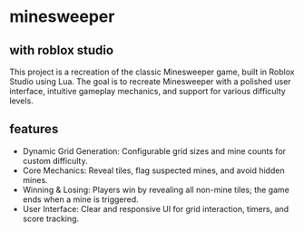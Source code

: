 # minesweeper
## with roblox studio 
This project is a recreation of the classic Minesweeper game, built in Roblox Studio using Lua. 
The goal is to recreate Minesweeper with a polished user interface, intuitive gameplay mechanics, and support for various difficulty levels.
## features
- Dynamic Grid Generation: Configurable grid sizes and mine counts for custom difficulty.
- Core Mechanics: Reveal tiles, flag suspected mines, and avoid hidden mines.
- Winning & Losing: Players win by revealing all non-mine tiles; the game ends when a mine is triggered.
- User Interface: Clear and responsive UI for grid interaction, timers, and score tracking.

